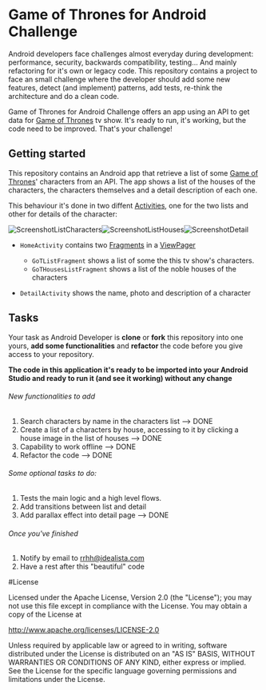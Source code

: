 # Game of Thrones for Android Challenge
Android developers face challenges almost everyday during development: performance, security, backwards compatibility, testing... And mainly refactoring for it's own or legacy code. 
This repository contains a project to face an small challenge where the developer should add some new features, detect (and implement) patterns, add tests, re-think the architecture and do a clean code.

Game of Thrones for Android Challenge offers an app using an API to get data for [Game of Thrones][GameOfThronesLink] tv show. It's ready to run, it's working, but the code need to be improved. That's your challenge!

## Getting started

This repository contains an Android app that retrieve a list of some [Game of Thrones][GameOfThronesLink]' characters from an API. The app shows a list of the houses of the characters, the characters themselves and a detail description of each one.

This behaviour it's done in two diffent [Activities][ActivityLink], one for the two lists and other for details of the character:

![ScreenshotListCharacters][ScreenshotListCharacters]![ScreenshotListHouses][ScreenshotListHouses]![ScreenshotDetail][ScreenshotDetail]  
* ``HomeActivity`` contains two [Fragments][FragmentLink] in a [ViewPager][ViewPagerLink]
  * `GoTListFragment` shows a list of some the this tv show's characters.
  * `GoTHousesListFragment` shows a list of the noble houses of the characters 

* ``DetailActivity`` shows the name, photo and description of a character

## Tasks 

Your task as Android Developer is **clone** or **fork** this repository into one yours, **add some functionalities** and **refactor** the code before you give access to your repository.

**The code in this application it's ready to be imported into your Android Studio and ready to run it (and see it working) without any change**

###### New functionalities to add

1. Search characters by name in the characters list --> DONE
2. Create a list of a characters by house, accessing to it by clicking a house image in the list of houses --> DONE
3. Capability to work offline --> DONE
4. Refactor the code --> DONE

###### Some optional tasks to do:

1. Tests the main logic and a high level flows.
2. Add transitions between list and detail
3. Add parallax effect into detail page --> DONE

###### Once you've finished
1. Notify by email to rrhh@idealista.com
2. Have a rest after this "beautiful" code

#License

Licensed under the Apache License, Version 2.0 (the "License");
you may not use this file except in compliance with the License.
You may obtain a copy of the License at

  http://www.apache.org/licenses/LICENSE-2.0

Unless required by applicable law or agreed to in writing, software
distributed under the License is distributed on an "AS IS" BASIS,
WITHOUT WARRANTIES OR CONDITIONS OF ANY KIND, either express or implied.
See the License for the specific language governing permissions and
limitations under the License.

[ScreenshotListCharacters]: ./art/ScreenshotListCharacters.png
[ScreenshotListHouses]: ./art/ScreenshotListHouses.png
[ScreenshotDetail]: ./art/ScreenshotDetail.png
[ActivityLink]: http://developer.android.com/intl/es/guide/components/activities.html
[FragmentLink]: http://developer.android.com/intl/es/guide/components/fragments.html
[GameOfThronesLink]: http://www.imdb.com/title/tt0944947/
[ViewPagerLink]: http://developer.android.com/intl/es/training/animation/screen-slide.html
[npatarino]: https://github.com/npatarino
